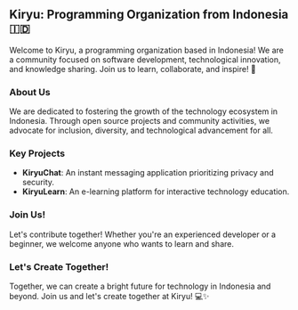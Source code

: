 ## Kiryu: Programming Organization from Indonesia 🇮🇩

Welcome to Kiryu, a programming organization based in Indonesia! We are a community focused on software development, technological innovation, and knowledge sharing. Join us to learn, collaborate, and inspire! 🚀

### About Us

We are dedicated to fostering the growth of the technology ecosystem in Indonesia. Through open source projects and community activities, we advocate for inclusion, diversity, and technological advancement for all.

### Key Projects

- **KiryuChat**: An instant messaging application prioritizing privacy and security.
- **KiryuLearn**: An e-learning platform for interactive technology education.

### Join Us!

Let's contribute together! Whether you're an experienced developer or a beginner, we welcome anyone who wants to learn and share.

### Let's Create Together!

Together, we can create a bright future for technology in Indonesia and beyond. Join us and let's create together at Kiryu! 💻✨
